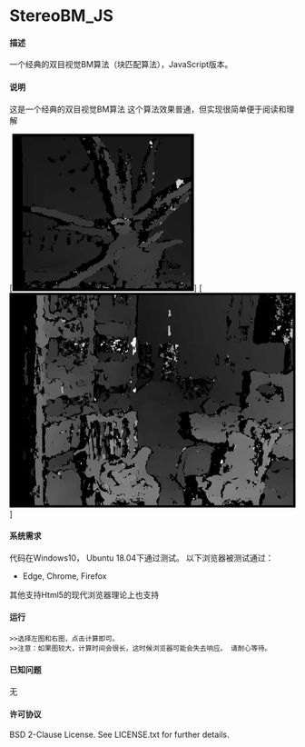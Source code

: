 # StereoBM_JS

#### 描述
一个经典的双目视觉BM算法（块匹配算法），JavaScript版本。

#### 说明
这是一个经典的双目视觉BM算法
这个算法效果普通，但实现很简单便于阅读和理解


[![Demo1](disparity1.png)]
[![Demo2](disparity2.png)]

#### 系统需求 ####

代码在Windows10， Ubuntu 18.04下通过测试。
以下浏览器被测试通过：
- Edge, Chrome, Firefox

其他支持Html5的现代浏览器理论上也支持

#### 运行 ####

```打开任何支持Html5的浏览器，例如Edge，Chrome，Firefox。 在浏览器中打开image_bm.html文件。
>>选择左图和右图，点击计算即可。
>>注意：如果图较大，计算时间会很长，这时候浏览器可能会失去响应。 请耐心等待。
```

#### 已知问题 ####

无

#### 许可协议 ####
BSD 2-Clause License. See LICENSE.txt for further details.


